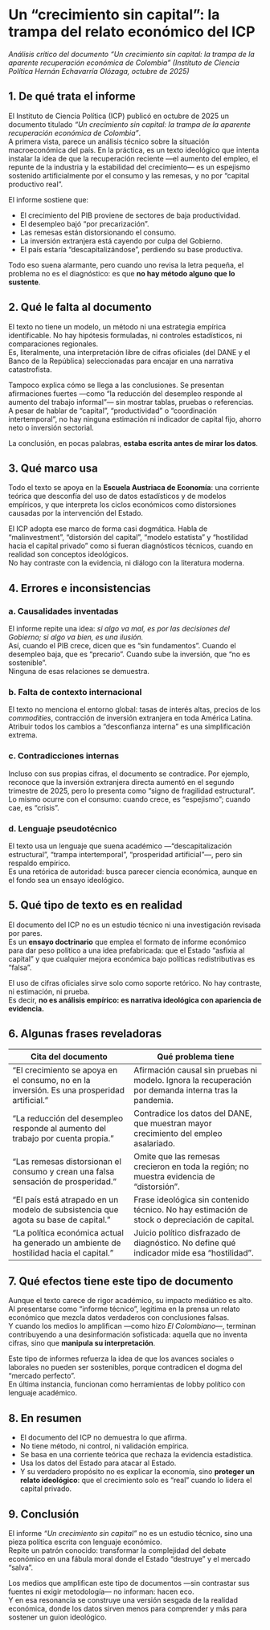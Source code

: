 # Un “crecimiento sin capital”: la trampa del relato económico del ICP
*Análisis crítico del documento “Un crecimiento sin capital: la trampa de la aparente recuperación económica de Colombia” (Instituto de Ciencia Política Hernán Echavarría Olózaga, octubre de 2025)*

## 1. De qué trata el informe
El Instituto de Ciencia Política (ICP) publicó en octubre de 2025 un documento titulado *“Un crecimiento sin capital: la trampa de la aparente recuperación económica de Colombia”*.  
A primera vista, parece un análisis técnico sobre la situación macroeconómica del país. En la práctica, es un texto ideológico que intenta instalar la idea de que la recuperación reciente —el aumento del empleo, el repunte de la industria y la estabilidad del crecimiento— es un espejismo sostenido artificialmente por el consumo y las remesas, y no por “capital productivo real”.  

El informe sostiene que:
- El crecimiento del PIB proviene de sectores de baja productividad.  
- El desempleo bajó “por precarización”.  
- Las remesas están distorsionando el consumo.  
- La inversión extranjera está cayendo por culpa del Gobierno.  
- El país estaría “descapitalizándose”, perdiendo su base productiva.  

Todo eso suena alarmante, pero cuando uno revisa la letra pequeña, el problema no es el diagnóstico: es que **no hay método alguno que lo sustente**.  

## 2. Qué le falta al documento
El texto no tiene un modelo, un método ni una estrategia empírica identificable. No hay hipótesis formuladas, ni controles estadísticos, ni comparaciones regionales.  
Es, literalmente, una interpretación libre de cifras oficiales (del DANE y el Banco de la República) seleccionadas para encajar en una narrativa catastrofista.  

Tampoco explica cómo se llega a las conclusiones. Se presentan afirmaciones fuertes —como “la reducción del desempleo responde al aumento del trabajo informal”— sin mostrar tablas, pruebas o referencias.  
A pesar de hablar de “capital”, “productividad” o “coordinación intertemporal”, no hay ninguna estimación ni indicador de capital fijo, ahorro neto o inversión sectorial.  

La conclusión, en pocas palabras, **estaba escrita antes de mirar los datos**.  

## 3. Qué marco usa
Todo el texto se apoya en la **Escuela Austriaca de Economía**: una corriente teórica que desconfía del uso de datos estadísticos y de modelos empíricos, y que interpreta los ciclos económicos como distorsiones causadas por la intervención del Estado.  

El ICP adopta ese marco de forma casi dogmática. Habla de “malinvestment”, “distorsión del capital”, “modelo estatista” y “hostilidad hacia el capital privado” como si fueran diagnósticos técnicos, cuando en realidad son conceptos ideológicos.  
No hay contraste con la evidencia, ni diálogo con la literatura moderna.  

## 4. Errores e inconsistencias
### a. Causalidades inventadas
El informe repite una idea: *si algo va mal, es por las decisiones del Gobierno; si algo va bien, es una ilusión.*  
Así, cuando el PIB crece, dicen que es “sin fundamentos”. Cuando el desempleo baja, que es “precario”. Cuando sube la inversión, que “no es sostenible”.  
Ninguna de esas relaciones se demuestra.  

### b. Falta de contexto internacional
El texto no menciona el entorno global: tasas de interés altas, precios de los *commodities*, contracción de inversión extranjera en toda América Latina.  
Atribuir todos los cambios a “desconfianza interna” es una simplificación extrema.  

### c. Contradicciones internas
Incluso con sus propias cifras, el documento se contradice. Por ejemplo, reconoce que la inversión extranjera directa aumentó en el segundo trimestre de 2025, pero lo presenta como “signo de fragilidad estructural”.  
Lo mismo ocurre con el consumo: cuando crece, es “espejismo”; cuando cae, es “crisis”.  

### d. Lenguaje pseudotécnico
El texto usa un lenguaje que suena académico —“descapitalización estructural”, “trampa intertemporal”, “prosperidad artificial”—, pero sin respaldo empírico.  
Es una retórica de autoridad: busca parecer ciencia económica, aunque en el fondo sea un ensayo ideológico.  

## 5. Qué tipo de texto es en realidad
El documento del ICP no es un estudio técnico ni una investigación revisada por pares.  
Es un **ensayo doctrinario** que emplea el formato de informe económico para dar peso político a una idea prefabricada: que el Estado “asfixia al capital” y que cualquier mejora económica bajo políticas redistributivas es “falsa”.  

El uso de cifras oficiales sirve solo como soporte retórico. No hay contraste, ni estimación, ni prueba.  
Es decir, **no es análisis empírico: es narrativa ideológica con apariencia de evidencia.**  

## 6. Algunas frases reveladoras
| Cita del documento | Qué problema tiene |
|---------------------|--------------------|
| “El crecimiento se apoya en el consumo, no en la inversión. Es una prosperidad artificial.” | Afirmación causal sin pruebas ni modelo. Ignora la recuperación por demanda interna tras la pandemia. |
| “La reducción del desempleo responde al aumento del trabajo por cuenta propia.” | Contradice los datos del DANE, que muestran mayor crecimiento del empleo asalariado. |
| “Las remesas distorsionan el consumo y crean una falsa sensación de prosperidad.” | Omite que las remesas crecieron en toda la región; no muestra evidencia de “distorsión”. |
| “El país está atrapado en un modelo de subsistencia que agota su base de capital.” | Frase ideológica sin contenido técnico. No hay estimación de stock o depreciación de capital. |
| “La política económica actual ha generado un ambiente de hostilidad hacia el capital.” | Juicio político disfrazado de diagnóstico. No define qué indicador mide esa “hostilidad”. |

## 7. Qué efectos tiene este tipo de documento
Aunque el texto carece de rigor académico, su impacto mediático es alto.  
Al presentarse como “informe técnico”, legitima en la prensa un relato económico que mezcla datos verdaderos con conclusiones falsas.  
Y cuando los medios lo amplifican —como hizo *El Colombiano*—, terminan contribuyendo a una desinformación sofisticada: aquella que no inventa cifras, sino que **manipula su interpretación**.  

Este tipo de informes refuerza la idea de que los avances sociales o laborales no pueden ser sostenibles, porque contradicen el dogma del “mercado perfecto”.  
En última instancia, funcionan como herramientas de lobby político con lenguaje académico.

## 8. En resumen
- El documento del ICP no demuestra lo que afirma.  
- No tiene método, ni control, ni validación empírica.  
- Se basa en una corriente teórica que rechaza la evidencia estadística.  
- Usa los datos del Estado para atacar al Estado.  
- Y su verdadero propósito no es explicar la economía, sino **proteger un relato ideológico**: que el crecimiento solo es “real” cuando lo lidera el capital privado.  

## 9. Conclusión
El informe *“Un crecimiento sin capital”* no es un estudio técnico, sino una pieza política escrita con lenguaje económico.  
Repite un patrón conocido: transformar la complejidad del debate económico en una fábula moral donde el Estado “destruye” y el mercado “salva”.  

Los medios que amplifican este tipo de documentos —sin contrastar sus fuentes ni exigir metodología— no informan: hacen eco.  
Y en esa resonancia se construye una versión sesgada de la realidad económica, donde los datos sirven menos para comprender y más para sostener un guion ideológico.
